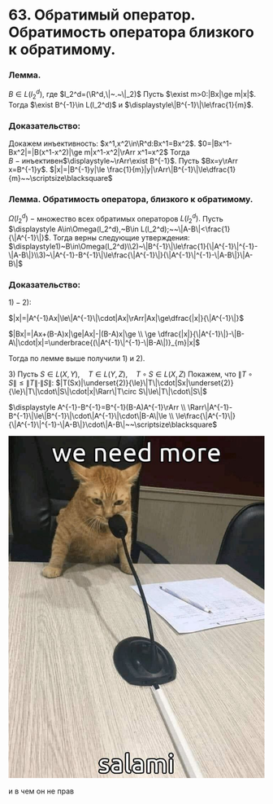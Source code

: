 # 63. Обратимый оператор. Обратимость оператора близкого к обратимому.

### Лемма.
$B\in L(l_2^d)$, где $l_2^d=(\R^d,\|~.~\|_2)$
Пусть $\exist m>0:|Bx|\ge m|x|$.
Тогда $\exist B^{-1}\in L(l_2^d)$ и $\displaystyle\|B^{-1}\|\le\frac{1}{m}$.

### Доказательство:
Докажем инъективность: $x^1,x^2\in\R^d:Bx^1=Bx^2$. 
$0=|Bx^1-Bx^2|=|B(x^1-x^2)|\ge m|x^1-x^2|\rArr x^1=x^2$
Тогда $B~-~$инъективен$\displaystyle~\rArr\exist B^{-1}$.
Пусть $Bx=y\rArr x=B^{-1}y$.
$|x|=|B^{-1}y|\le \frac{1}{m}|y|\rArr\|B^{-1}\|\le\dfrac{1}{m}~~\scriptsize\blacksquare$

### Лемма. Обратимость оператора, близкого к обратимому.
$\Omega(l_2^d)~-~$множество всех обратимых операторов $L(l_2^d).$
Пусть $\displaystyle A\in\Omega(l_2^d),~B\in L(l_2^d);~~\|A-B\|<\frac{1}{\|A^{-1}\|}$.
Тогда верны следующие утверждения:
$\displaystyle1)~B\in\Omega(l_2^d)\\2)~\|B^{-1}\|\le\frac{1}{\|A^{-1}\|^{-1}-\|A-B\|}\\3)~\|A^{-1}-B^{-1}\|\le\frac{\|A^{-1}\|}{\|A^{-1}\|^{-1}-\|A-B\|}\|A-B\|$

### Доказательство:
$\displaystyle1)-2):$

$|x|=|A^{-1}Ax|\le\|A^{-1}\|\cdot|Ax|\rArr|Ax|\ge\dfrac{|x|}{\|A^{-1}\|}$

$|Bx|=|Ax+(B-A)x|\ge|Ax|-|(B-A)x|\ge
\\
\ge \dfrac{|x|}{\|A^{-1}\|}-\|B-A\|\cdot|x|=\underbrace{(\|A^{-1}\|^{-1}-\|B-A\|)}_{m}|x|$

Тогда по лемме выше получили $1)$ и $2)$.

$3)~$Пусть $S\in L(X,Y),\quad T\in L(Y,Z), \quad T\circ S\in L(X,Z)$
Покажем, что $\|T\circ S\|\le\|T\|\cdot\|S\|:$
$|T(Sx)|\underset{2)}{\le}\|T\|\cdot|Sx|\underset{2)}{\le}\|T\|\cdot\|S\|\cdot|x|\Rarr\|T\circ S\|\le\|T\|\cdot\|S\|$

$\displaystyle A^{-1}-B^{-1}=B^{-1}(B-A)A^{-1}\rArr
\\
\Rarr\|A^{-1}-B^{-1}\|\le\|B^{-1}\|\cdot\|A^{-1}\|\cdot\|B-A\|\le
\\
\le\frac{\|A^{-1}\|}{\|A^{-1}\|^{-1}-\|A-B\|}\cdot\|A-B\|~~\scriptsize\blacksquare$

![Untitled](sem2/notes/analysis/exam/63/Untitled.png)

и в чем он не прав